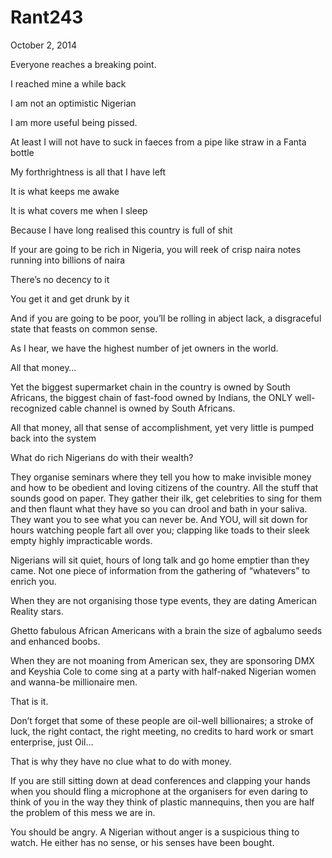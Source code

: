 # Rant243


October 2, 2014

Everyone reaches a breaking point.

I reached mine a while back

I am not an optimistic Nigerian

I am more useful being pissed.

At least I will not have to suck in faeces from a pipe like straw in a Fanta bottle

My forthrightness is all that I have left

It is what keeps me awake

It is what covers me when I sleep 

Because I have long realised this country is full of shit

If your are going to be rich in Nigeria, you will reek of crisp naira notes running into billions of naira 

There’s no decency to it

You get it and get drunk by it

And if you are going to be poor, you’ll be rolling in abject lack, a disgraceful state that feasts on common sense.

As I hear, we have the highest number of jet owners in the world.

All that money…

Yet the biggest supermarket chain in the country is owned by South Africans, the biggest chain of fast-food owned by Indians, the ONLY well-recognized cable channel is owned by South Africans.

All that money, all that sense of accomplishment, yet very little is pumped back into the system

What do rich Nigerians do with their wealth?

They organise seminars where they tell you how to make invisible money and how to be obedient and loving citizens of the country. All the stuff that sounds good on paper. They gather their ilk, get celebrities to sing for them and then flaunt what they have so you can drool and bath in your saliva. They want you to see what you can never be. And YOU, will sit down for hours watching people fart all over you; clapping like toads to their sleek empty highly impracticable words.

Nigerians will sit quiet, hours of long talk and go home emptier than they came. Not one piece of information from the gathering of “whatevers” to enrich you.

When they are not organising those type events, they are dating American Reality stars.

Ghetto fabulous African Americans with a brain the size of agbalumo seeds and enhanced boobs.

When they are not moaning from American sex, they are sponsoring DMX and Keyshia Cole to come sing at a party with half-naked Nigerian women and wanna-be millionaire men. 

That is it.

Don’t forget that some of these people are oil-well billionaires; a stroke of luck, the right contact, the right meeting, no credits to hard work or smart enterprise, just Oil…

That is why they have no clue what to do with money.

If you are still sitting down at dead conferences and clapping your hands when you should fling a microphone at the organisers for even daring to think of you in the way they think of plastic mannequins, then you are half the problem of this mess we are in.

You should be angry. A Nigerian without anger is a suspicious thing to watch. He either has no sense, or his senses have been bought.